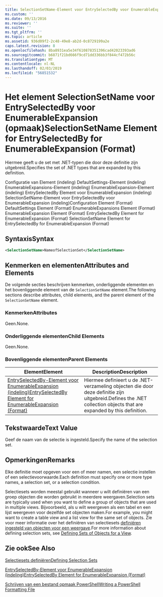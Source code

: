 ```yaml
---
title: SelectionSetName-Element voor EntrySelectedBy voor EnumerableExpansion (indeling) | Microsoft Docs
ms.custom: ''
ms.date: 09/13/2016
ms.reviewer: ''
ms.suite: ''
ms.tgt_pltfrm: ''
ms.topic: article
ms.assetid: 936d09f2-2c48-49e8-ab2d-0c8729199a2e
caps.latest.revision: 8
ms.openlocfilehash: 8ba8931ea5e34f610878351396cad42023393ad6
ms.sourcegitcommit: b6871f21bd666f9cd71dd336bb3f844cf472b56c
ms.translationtype: MT
ms.contentlocale: nl-NL
ms.lasthandoff: 02/03/2019
ms.locfileid: "56851532"
---
```

# <a name="selectionsetname-element-for-entryselectedby-for-enumerableexpansion-format"></a><span data-ttu-id="db052-102">Het element SelectionSetName voor EntrySelectedBy voor EnumerableExpansion (opmaak)</span><span class="sxs-lookup"><span data-stu-id="db052-102">SelectionSetName Element for EntrySelectedBy for EnumerableExpansion (Format)</span></span>

<span data-ttu-id="db052-103">Hiermee geeft u de set met .NET-typen die door deze definitie zijn uitgebreid.</span><span class="sxs-lookup"><span data-stu-id="db052-103">Specifies the set of .NET types that are expanded by this definition.</span></span>

<span data-ttu-id="db052-104">Configuratie van Element (indeling) DefaultSettings-Element (indeling) EnumerableExpansions-Element (indeling) EnumerableExpansion-Element (indeling) EntrySelectedBy Element voor EnumerableExpansion (indeling) SelectionSetName-Element voor EntrySelectedBy voor EnumerableExpansion (indeling)</span><span class="sxs-lookup"><span data-stu-id="db052-104">Configuration Element (Format) DefaultSettings Element (Format) EnumerableExpansions Element (Format) EnumerableExpansion Element (Format) EntrySelectedBy Element for EnumerableExpansion (Format) SelectionSetName Element for EntrySelectedBy for EnumerableExpansion (Format)</span></span>

## <a name="syntax"></a><span data-ttu-id="db052-105">Syntaxis</span><span class="sxs-lookup"><span data-stu-id="db052-105">Syntax</span></span>

```xml
<SelectionSetName>NameofSelectionSet</SelectionSetName>

```

## <a name="attributes-and-elements"></a><span data-ttu-id="db052-106">Kenmerken en elementen</span><span class="sxs-lookup"><span data-stu-id="db052-106">Attributes and Elements</span></span>

<span data-ttu-id="db052-107">De volgende secties beschrijven kenmerken, onderliggende elementen en het bovenliggende element van de `SelectionSetName` element.</span><span class="sxs-lookup"><span data-stu-id="db052-107">The following sections describe attributes, child elements, and the parent element of the `SelectionSetName` element.</span></span>

### <a name="attributes"></a><span data-ttu-id="db052-108">Kenmerken</span><span class="sxs-lookup"><span data-stu-id="db052-108">Attributes</span></span>

<span data-ttu-id="db052-109">Geen.</span><span class="sxs-lookup"><span data-stu-id="db052-109">None.</span></span>

### <a name="child-elements"></a><span data-ttu-id="db052-110">Onderliggende elementen</span><span class="sxs-lookup"><span data-stu-id="db052-110">Child Elements</span></span>

<span data-ttu-id="db052-111">Geen.</span><span class="sxs-lookup"><span data-stu-id="db052-111">None.</span></span>

### <a name="parent-elements"></a><span data-ttu-id="db052-112">Bovenliggende elementen</span><span class="sxs-lookup"><span data-stu-id="db052-112">Parent Elements</span></span>

|<span data-ttu-id="db052-113">Element</span><span class="sxs-lookup"><span data-stu-id="db052-113">Element</span></span>|<span data-ttu-id="db052-114">Description</span><span class="sxs-lookup"><span data-stu-id="db052-114">Description</span></span>|
|-------------|-----------------|
|[<span data-ttu-id="db052-115">EntrySelectedBy-Element voor EnumerableExpansion (indeling)</span><span class="sxs-lookup"><span data-stu-id="db052-115">EntrySelectedBy Element for EnumerableExpansion (Format)</span></span>](./entryselectedby-element-for-enumerableexpansion-format.md)|<span data-ttu-id="db052-116">Hiermee definieert u de .NET-verzameling objecten die door deze definitie zijn uitgebreid.</span><span class="sxs-lookup"><span data-stu-id="db052-116">Defines the .NET collection objects that are expanded by this definition.</span></span>|

## <a name="text-value"></a><span data-ttu-id="db052-117">Tekstwaarde</span><span class="sxs-lookup"><span data-stu-id="db052-117">Text Value</span></span>

<span data-ttu-id="db052-118">Geef de naam van de selectie is ingesteld.</span><span class="sxs-lookup"><span data-stu-id="db052-118">Specify the name of the selection set.</span></span>

## <a name="remarks"></a><span data-ttu-id="db052-119">Opmerkingen</span><span class="sxs-lookup"><span data-stu-id="db052-119">Remarks</span></span>

<span data-ttu-id="db052-120">Elke definitie moet opgeven voor een of meer namen, een selectie instellen of een selectievoorwaarde.</span><span class="sxs-lookup"><span data-stu-id="db052-120">Each definition must specify one or more type names, a selection set, or a selection condition.</span></span>

<span data-ttu-id="db052-121">Selectiesets worden meestal gebruikt wanneer u wilt definiëren van een groep objecten die worden gebruikt in meerdere weergaven.</span><span class="sxs-lookup"><span data-stu-id="db052-121">Selection sets are typically used when you want to define a group of objects that are used in multiple views.</span></span> <span data-ttu-id="db052-122">Bijvoorbeeld, als u wilt weergeven als een tabel en een lijst weergeven voor dezelfde set objecten maken.</span><span class="sxs-lookup"><span data-stu-id="db052-122">For example, you might want to create a table view and a list view for the same set of objects.</span></span> <span data-ttu-id="db052-123">Zie voor meer informatie over het definiëren van selectiesets [definiëren ingesteld van objecten voor een weergave](./defining-selection-sets.md).</span><span class="sxs-lookup"><span data-stu-id="db052-123">For more information about defining selection sets, see [Defining Sets of Objects for a View](./defining-selection-sets.md).</span></span>

## <a name="see-also"></a><span data-ttu-id="db052-124">Zie ook</span><span class="sxs-lookup"><span data-stu-id="db052-124">See Also</span></span>

[<span data-ttu-id="db052-125">Selectiesets definiëren</span><span class="sxs-lookup"><span data-stu-id="db052-125">Defining Selection Sets</span></span>](./defining-selection-sets.md)

[<span data-ttu-id="db052-126">EntrySelectedBy-Element voor EnumerableExpansion (indeling)</span><span class="sxs-lookup"><span data-stu-id="db052-126">EntrySelectedBy Element for EnumerableExpansion (Format)</span></span>](./entryselectedby-element-for-enumerableexpansion-format.md)

[<span data-ttu-id="db052-127">Schrijven van een bestand opmaak PowerShell</span><span class="sxs-lookup"><span data-stu-id="db052-127">Writing a PowerShell Formatting File</span></span>](./writing-a-powershell-formatting-file.md)
